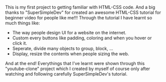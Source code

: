 This is my first project to getting familiar with HTML-CSS code. And a big thanks to "SuperSimpleDev" for created an awesome HTML-CSS tutorial for beginner video for people like me!!! Through the tutorial I have learnt so much things like:
- The way people design UI for a website on the internet.
- Custom every buttons like padding, coloring and when you hover or click it.
- Seperate, divide many objects to group, block, ...
- Display, resize the contents when people sizing the web.
  
And at the end! Everythings that I've learnt were shown through this "youtube-clone" project which I created by myself of course only after watching and following carefully SuperSimpleDev's tutorial.


